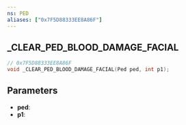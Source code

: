 ```yaml
---
ns: PED
aliases: ["0x7F5D88333EE8A86F"]
---
```

## _CLEAR_PED_BLOOD_DAMAGE_FACIAL

```c
// 0x7F5D88333EE8A86F
void _CLEAR_PED_BLOOD_DAMAGE_FACIAL(Ped ped, int p1);
```

## Parameters
* **ped**:
* **p1**:

